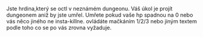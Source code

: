 Jste hrdina,který se octl v neznámém dungeonu. 
Váš úkol je projít dungeonem aniž by jste umřel.
Umřete pokud vaše hp spadnou na 0 nebo vás něco jiného ne insta-killne.
ovládáte mačkáním 1/2/3 nebo jiným textem podle toho co se po vás zrovna vyžaduje.
